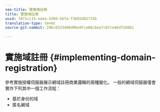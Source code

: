 ```yaml
---
seo-title: 實施域註冊
title: 實施域註冊
uuid: 2871cc15-eaea-430d-b6fe-f3692d82733b
translation-type: tm+mt
source-git-commit: 29bc8323460d9be0fce66cbea7c6fce46df20d61

---
```



# 實施域註冊 {#implementing-domain-registration}

參考實施授權伺服器展示網域註冊商業邏輯的兩種變化。 一般的網域伺服器僅會實作下列其中一個工作流程：

* 基於身份的域
* 匿名網域

